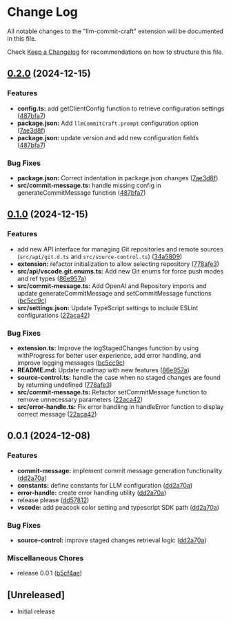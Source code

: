 # Change Log

All notable changes to the "llm-commit-craft" extension will be documented in this file.

Check [Keep a Changelog](http://keepachangelog.com/) for recommendations on how to structure this file.

## [0.2.0](https://github.com/myinusa/llm-commit-craft/compare/v0.1.0...v0.2.0) (2024-12-15)


### Features

* **config.ts:** add getClientConfig function to retrieve configuration settings ([487bfa7](https://github.com/myinusa/llm-commit-craft/commit/487bfa7f384e98d24c5af4a9838b14c9a3273962))
* **package.json:** Add `llmCommitCraft.prompt` configuration option ([7ae3d8f](https://github.com/myinusa/llm-commit-craft/commit/7ae3d8ff272e6a7c6facdcfb5f8ceceb3f8bf12d))
* **package.json:** update version and add new configuration fields ([487bfa7](https://github.com/myinusa/llm-commit-craft/commit/487bfa7f384e98d24c5af4a9838b14c9a3273962))


### Bug Fixes

* **package.json:** Correct indentation in package.json changes ([7ae3d8f](https://github.com/myinusa/llm-commit-craft/commit/7ae3d8ff272e6a7c6facdcfb5f8ceceb3f8bf12d))
* **src/commit-message.ts:** handle missing config in generateCommitMessage function ([487bfa7](https://github.com/myinusa/llm-commit-craft/commit/487bfa7f384e98d24c5af4a9838b14c9a3273962))

## [0.1.0](https://github.com/myinusa/llm-commit-craft/compare/v0.0.1...v0.1.0) (2024-12-15)


### Features

* add new API interface for managing Git repositories and remote sources (`src/api/git.d.ts` and `src/source-control.ts`) ([34a5809](https://github.com/myinusa/llm-commit-craft/commit/34a5809cf05267d54ce0e9d15f8f96f39ec5198a))
* **extension:** refactor initialization to allow selecting repository ([778afe3](https://github.com/myinusa/llm-commit-craft/commit/778afe358a53f0662d67ad74396b528e7cbb567c))
* **src/api/vscode.git.enums.ts:** Add new Git enums for force push modes and ref types ([86e957a](https://github.com/myinusa/llm-commit-craft/commit/86e957af98b4e476766d7e87dd5b78456714e50d))
* **src/commit-message.ts:** Add OpenAI and Repository imports and update generateCommitMessage and setCommitMessage functions ([bc5cc9c](https://github.com/myinusa/llm-commit-craft/commit/bc5cc9c7acf7e95dca10520b7133b1e22d78e120))
* **src/settings.json:** Update TypeScript settings to include ESLint configurations ([22aca42](https://github.com/myinusa/llm-commit-craft/commit/22aca422ea15b9fb37bc18629bbdb45a1d289018))


### Bug Fixes

* **extension.ts:** Improve the logStagedChanges function by using withProgress for better user experience, add error handling, and improve logging messages ([bc5cc9c](https://github.com/myinusa/llm-commit-craft/commit/bc5cc9c7acf7e95dca10520b7133b1e22d78e120))
* **README.md:** Update roadmap with new features ([86e957a](https://github.com/myinusa/llm-commit-craft/commit/86e957af98b4e476766d7e87dd5b78456714e50d))
* **source-control.ts:** handle the case when no staged changes are found by returning undefined ([778afe3](https://github.com/myinusa/llm-commit-craft/commit/778afe358a53f0662d67ad74396b528e7cbb567c))
* **src/commit-message.ts:** Refactor setCommitMessage function to remove unnecessary parameters ([22aca42](https://github.com/myinusa/llm-commit-craft/commit/22aca422ea15b9fb37bc18629bbdb45a1d289018))
* **src/error-handle.ts:** Fix error handling in handleError function to display correct message ([22aca42](https://github.com/myinusa/llm-commit-craft/commit/22aca422ea15b9fb37bc18629bbdb45a1d289018))

## 0.0.1 (2024-12-08)


### Features

* **commit-message:** implement commit message generation functionality ([dd2a70a](https://github.com/myinusa/llm-commit-craft/commit/dd2a70a85fb19aad5616f0c9a135a5af7a2b30bf))
* **constants:** define constants for LLM configuration ([dd2a70a](https://github.com/myinusa/llm-commit-craft/commit/dd2a70a85fb19aad5616f0c9a135a5af7a2b30bf))
* **error-handle:** create error handling utility ([dd2a70a](https://github.com/myinusa/llm-commit-craft/commit/dd2a70a85fb19aad5616f0c9a135a5af7a2b30bf))
* release please ([dd57812](https://github.com/myinusa/llm-commit-craft/commit/dd578124b6fa34e2eee176d4bc1e04036727fa0b))
* **vscode:** add peacock color setting and typescript SDK path ([dd2a70a](https://github.com/myinusa/llm-commit-craft/commit/dd2a70a85fb19aad5616f0c9a135a5af7a2b30bf))


### Bug Fixes

* **source-control:** improve staged changes retrieval logic ([dd2a70a](https://github.com/myinusa/llm-commit-craft/commit/dd2a70a85fb19aad5616f0c9a135a5af7a2b30bf))


### Miscellaneous Chores

* release 0.0.1 ([b5cf4ae](https://github.com/myinusa/llm-commit-craft/commit/b5cf4ae4780069cc3b6bcfad35686ca87d2350be))

## [Unreleased]

- Initial release
